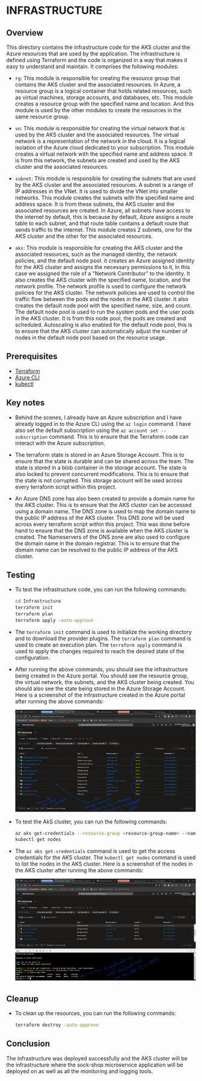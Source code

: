 # INFRASTRUCTURE

## Overview

This directory contains the infrastructure code for the AKS cluster and the Azure resources that are used by the application. The infrastructure is defined using Terraform and the code is organized in a way that makes it easy to understand and maintain. It comprises the following modules:

- `rg`: This module is responsible for creating the resource group that contains the AKS cluster and the associated resources. In Azure, a resource group is a logical container that holds related resources, such as virtual machines, storage accounts, and databases, etc. This module creates a resource group with the specified name and location. And this module is used by the other modules to create the resources in the same resource group.

- `vn`: This module is responsible for creating the virtual network that is used by the AKS cluster and the associated resources. The virtual network is a representation of the network in the cloud. It is a logical isolation of the Azure cloud dedicated to your subscription. This module creates a virtual network with the specified name and address space. It is from this network, the subnets are created and used by the AKS cluster and the associated resources.

- `subnet`: This module is responsible for creating the subnets that are used by the AKS cluster and the associated resources. A subnet is a range of IP addresses in the VNet. It is used to divide the VNet into smaller networks. This module creates the subnets with the specified name and address space. It is from these subnets, the AKS cluster and the associated resources are created. In Azure, all subnets have access to the internet by default, this is because by default, Azure assigns a route table to each subnet, and that route table contains a default route that sends traffic to the internet. This module creates 2 subnets, one for the AKS cluster and the other for the associated resources.

- `aks`: This module is responsible for creating the AKS cluster and the associated resources, such as the managed identity, the network policies, and the default node pool. it creates an Azure assigned identity for the AKS cluster and assigns the necessary permissions to it, In this case we assigned the role of a "Network Contributor" to the identity. It also creates the AKS cluster with the specified name, location, and the network profile. The network profile is used to configure the network policies for the AKS cluster. The network policies are used to control the traffic flow between the pods and the nodes in the AKS cluster. It also creates the default node pool with the specified name, size, and count. The default node pool is used to run the system pods and the user pods in the AKS cluster. It is from this node pool, the pods are created and scheduled. Autoscaling is also enabled for the default node pool, this is to ensure that the AKS cluster can automatically adjust the number of nodes in the default node pool based on the resource usage.

## Prerequisites

- [Terraform](https://www.terraform.io/downloads.html)
- [Azure CLI](https://docs.microsoft.com/en-us/cli/azure/install-azure-cli)
- [kubectl](https://kubernetes.io/docs/tasks/tools/install-kubectl/)

## Key notes

- Behind the scenes, I already have an Azure subscription and I have already logged in to the Azure CLI using the `az login` command. I have also set the default subscription using the `az account set --subscription` command. This is to ensure that the Terraform code can interact with the Azure subscription.

- The terraform state is stored in an Azure Storage Account. This is to ensure that the state is durable and can be shared across the team. The state is stored in a blob container in the storage account. The state is also locked to prevent concurrent modifications. This is to ensure that the state is not corrupted. This storage account will be used across every terraform script within this project.

- An Azure DNS zone has also been created to provide a domain name for the AKS cluster. This is to ensure that the AKS cluster can be accessed using a domain name. The DNS zone is used to map the domain name to the public IP address of the AKS cluster. This DNS zone will be used across every terraform script within this project. This was done before hand to ensure that the DNS zone is available when the AKS cluster is created. The Nameservers of the DNS zone are also used to configure the domain name in the domain registrar. This is to ensure that the domain name can be resolved to the public IP address of the AKS cluster.

## Testing

- To test the infrastructure code, you can run the following commands:

  ```bash
  cd Infrastructure
  terraform init
  terraform plan
  terraform apply -auto-approve
  ```

- The `terraform init` command is used to initialize the working directory and to download the provider plugins. The `terraform plan` command is used to create an execution plan. The `terraform apply` command is used to apply the changes required to reach the desired state of the configuration.

- After running the above commands, you should see the infrastructure being created in the Azure portal. You should see the resource group, the virtual network, the subnets, and the AKS cluster being created. You should also see the state being stored in the Azure Storage Account. Here is a screenshot of the infrastructure created in the Azure portal after running the above commands:

  ![Infrastructure](.img/infrastructure.png)

- To test the AkS cluster, you can run the following commands:

  ```bash
  az aks get-credentials --resource-group <resource-group-name> --name <aks-cluster-name>
  kubectl get nodes
  ```

- The `az aks get-credentials` command is used to get the access credentials for the AKS cluster. The `kubectl get nodes` command is used to list the nodes in the AKS cluster. Here is a screenshot of the nodes in the AKS cluster after running the above commands:

  ![AKS](.img/aks.png)

## Cleanup

- To clean up the resources, you can run the following commands:

  ```bash
  terraform destroy -auto-approve
  ```

## Conclusion

The infrastructure was deployed successfully and the AKS cluster will be the infrastructure where the sock-shop microservice application will be deployed on as well as all the monitoring and logging tools.

